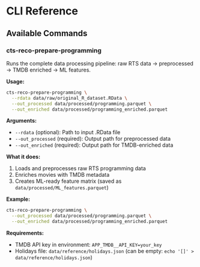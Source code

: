 # CLI Reference

## Available Commands

### cts-reco-prepare-programming

Runs the complete data processing pipeline: raw RTS data → preprocessed → TMDB enriched → ML features.

**Usage:**
```bash
cts-reco-prepare-programming \
  --rdata data/raw/original_R_dataset.RData \
  --out_processed data/processed/programming.parquet \
  --out_enriched data/processed/programming_enriched.parquet
```

**Arguments:**
- `--rdata` (optional): Path to input .RData file
- `--out_processed` (required): Output path for preprocessed data
- `--out_enriched` (required): Output path for TMDB-enriched data

**What it does:**
1. Loads and preprocesses raw RTS programming data
2. Enriches movies with TMDB metadata
3. Creates ML-ready feature matrix (saved as `data/processed/ML_features.parquet`)

**Example:**
```bash
cts-reco-prepare-programming \
  --out_processed data/processed/programming.parquet \
  --out_enriched data/processed/programming_enriched.parquet
```

**Requirements:**
- TMDB API key in environment: `APP_TMDB__API_KEY=your_key`
- Holidays file: `data/reference/holidays.json` (can be empty: `echo '[]' > data/reference/holidays.json`)